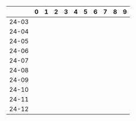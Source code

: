 |       | 0   | 1   | 2   | 3   | 4   | 5   | 6   | 7   | 8   | 9   |
|:------|:----|:----|:----|:----|:----|:----|:----|:----|:----|:----|
| 24-03 |     |     |     |     |     |     |     |     |     |     |
| 24-04 |     |     |     |     |     |     |     |     |     |     |
| 24-05 |     |     |     |     |     |     |     |     |     |     |
| 24-06 |     |     |     |     |     |     |     |     |     |     |
| 24-07 |     |     |     |     |     |     |     |     |     |     |
| 24-08 |     |     |     |     |     |     |     |     |     |     |
| 24-09 |     |     |     |     |     |     |     |     |     |     |
| 24-10 |     |     |     |     |     |     |     |     |     |     |
| 24-11 |     |     |     |     |     |     |     |     |     |     |
| 24-12 |     |     |     |     |     |     |     |     |     |     |